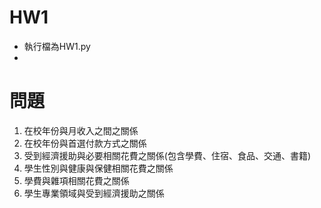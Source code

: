 # HW1
 - 執行檔為HW1.py
 - 

# 問題
1. 在校年份與月收入之間之關係
2. 在校年份與首選付款方式之關係
3. 受到經濟援助與必要相關花費之關係(包含學費、住宿、食品、交通、書籍)
4. 學生性別與健康與保健相關花費之關係
5. 學費與雜項相關花費之關係
6. 學生專業領域與受到經濟援助之關係
